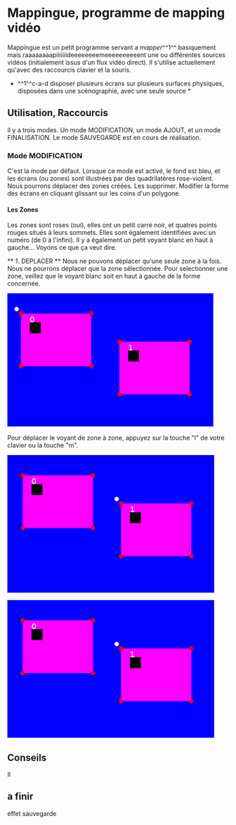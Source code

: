 # Mappingue, programme de mapping vidéo

Mappingue est un petit programme servant a *mapper*^^1^^ basiquement mais raaaaaaaapiiiiiiideeeeeeeemeeeeeeeeeent une ou différentes sources vidéos (initialement issus d'un flux vidéo direct). Il s'utilise actuellement qu'avec des raccourcis clavier et la souris.

* ^^1^^c-a-d disposer plusieurs écrans sur plusieurs surfaces physiques, disposées dans une scénographie, avec une seule source *

## Utilisation, Raccourcis 

Il y a trois modes. Un mode MODIFICATION, un mode AJOUT, et un mode FINALISATION. Le mode SAUVEGARDE est en cours de réalisation.

### Mode MODIFICATION

C'est la mode par défaut. Lorsque ce mode est activé, le fond est bleu, et les écrans (ou zones) sont illustrées par des quadrilatères rose-violent. Nous pourrons déplacer des zones créées. Les supprimer. Modifier la forme des écrans en cliquant glissant sur les coins d'un polygone.

#### Les Zones

Les zones sont roses (oui), elles ont un petit carré noir, et quatres points rouges situés à leurs sommets. Elles sont également identifiées avec un numéro (de 0 à l'infini). Il y a également un petit voyant blanc en haut à gauche… Voyons ce que ça veut dire.

** 1. DEPLACER **
Nous ne pouvons déplacer qu'une seule zone à la fois. Nous ne pourrons déplacer que la zone sélectionnée. Pour selectionner une zone, veillez que le voyant blanc soit en haut à gauche de la forme concernée.

![GitHub Logo](/img/001.png)

Pour déplacer le voyant de zone à zone, appuyez sur la touche "l" de votre clavier ou la touche "m".

![GitHub Logo](/img/002.png)

![GitHub Logo](/img/002.png)


## Conseils

Il


## a finir

effet
sauvegarde